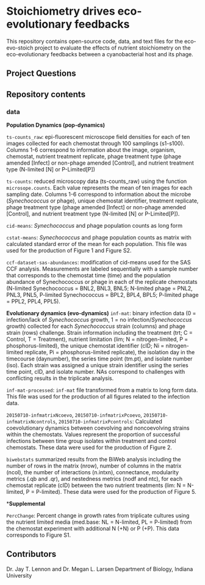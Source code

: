 # Stoichiometry drives eco-evolutionary feedbacks
This repository contains open-source code, data, and text files for the eco-evo-stoich project to evaluate the effects of nutrient stoichiometry on the eco-evolutionary feedbacks between a cyanobacterial host and its phage.

## Project Questions

## Repository contents
### data
**Population Dynamics (pop-dynamics)**

`ts-counts_raw`: epi-fluorescent microscope field densities for each of ten images collected for each chemostat through 100 samplings (s1-s100). Columns 1-6 correspond to information about the image, organism, chemostat, nutrient treatment replicate, phage treatment type (phage amended [Infect] or non-phage amended [Control], and nutrient treatment type (N-limited [N] or P-Limited[P])

`ts-counts`: reduced microscopy data (ts-counts_raw) using the function `microsope.counts`. Each value represents the mean of ten images for each sampling date. Columns 1-6 correspond to information about the microbe (*Synechococcus* or phage), unique chemostat identifier, treatment replicate, phage treatment type (phage amended [Infect] or non-phage amended [Control], and nutrient treatment type (N-limited [N] or P-Limited[P]).

`cid-means`: *Synechococcus* and phage population counts as long form

`cstat-means`: *Synechococcus* and phage population counts as matrix with calculated standard error of the mean for each population. This file was used for the production of Figure 1 and Figure S2.

`ccf-dataset-sas-abundances`: modification of cid-means used for the SAS CCF analysis. Measurements are labeled sequentially with a sample number that corresponds to the chemostat time (time) and the population abundance of Synechococcus or phage in each of the replicate chemostats (N-limited Synechococcus = BNL2, BNL3, BNL5; N-limited phage = PNL2, PNL3, PNL5, P-limited Synechococcus = BPL2, BPL4, BPL5; P-limited phage = PPL2, PPL4, PPL5).

**Evolutionary dynamics (evo-dynamics)**
`inf-mat`: binary infection data (0 = infection/lack of *Synechococcus* growth, 1 = no infection/*Synechococcus* growth) collected for each *Synechococcus* strain (columns) and phage strain (rows) challenge. Strain information including the treatment (trt; C = Control, T = Treatment), nutrient limitation (lim; N = nitrogen-limited, P = phosphorus-limited), the unique chemostat identifier (cID; Ni = nitrogen-limited replicate, Pi = phosphorus-limited replicate), the isolation day in the timecourse (daynumber), the series time point (tm.pt), and isolate number (iso). Each strain was assigned a unique strain identifier using the series time point, cID, and isolate number. NAs correspond to challenges with conflicting results in the triplicate analysis.  

`inf-mat-processed`: `inf-mat` file transformed from a matrix to long form data. This file was used for the production of all figures related to the infection data.

`20150710-infmatrixNcoevo`, `20150710-infmatrixPcoevo`, `20150710-infmatrixNcontrols`, `20150710-infmatrixPcontrols`: Calculated coevolutionary dynamics between coevolving and noncoevolving strains within the chemostats. Values represent the proportion of successful infections between time group isolates within treatment and control chemostats. These data were used for the production of Figure 2.

`biwebstats` summarized results from the BiWeb analysis including the number of rows in the matrix (nrow), number of columns in the matrix (ncol), the number of interactions (n.intxn), connectance, modularity metrics (.qb and .qr), and nestedness metrics (nodf and ntc), for each chemostat replicate (cID) between the two nutrient treatments (lim: N = N-limited, P = P-limited). These data were used for the production of Figure 5. 

***Supplemental**

`PercChange`: Percent change in growth rates from triplicate cultures using the nutrient limited media (med.base: NL = N-limited, PL = P-limited) from the chemostat experiment with additional N (+N) or P (+P).  This data corresponds to Figure S1.

## Contributors
Dr. Jay T. Lennon and Dr. Megan L. Larsen
Department of Biology, Indiana University
